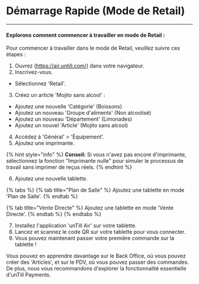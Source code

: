 # Démarrage Rapide (Mode de Retail)

--------

#### Explorons comment commencer à travailler en mode de Retail :

Pour commencer à travailler dans le mode de Retail, veuillez suivre ces étapes :

1. Ouvrez (https://air.untill.com/) dans votre navigateur. 
2. Inscrivez-vous.
- Sélectionnez 'Retail'.
3. Créez un article 'Mojito sans alcool' :

- Ajoutez une nouvelle 'Catégorie' (Boissons)
- Ajoutez un nouveau 'Groupe d'aliments' (Non alcoolisé)
- Ajoutez un nouveau 'Département' (Limonades)
- Ajoutez un nouvel 'Article' (Mojito sans alcool)

4. Accédez à 'Général' > 'Équipement'.
5. Ajoutez une imprimante.

{% hint style="info" %}
**Conseil:** Si vous n'avez pas encore d'imprimante, sélectionnez la fonction "Imprimante nulle" pour simuler le processus de travail sans imprimer de reçus réels.
{% endhint %}

6. Ajoutez une nouvelle tablette.

{% tabs %}
{% tab title="Plan de Salle" %}
Ajoutez une tablette en mode 'Plan de Salle'.
{% endtab %}

{% tab title="Vente Directe" %}
Ajoutez une tablette en mode 'Vente Directe'.
{% endtab %}
{% endtabs %}

7. Installez l'application 'unTill Air' sur votre tablette.
8. Lancez et scannez le code QR sur votre tablette pour vous connecter.
9. Vous pouvez maintenant passer votre première commande sur la tablette !

Vous pouvez en apprendre davantage sur le Back Office, où vous pouvez créer des 'Articles', et sur le PDV, où vous pouvez passer des commandes. De plus, nous vous recommandons d'explorer la fonctionnalité essentielle d'unTill Payments.

